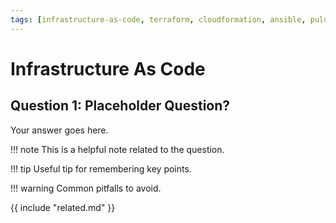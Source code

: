 ```yaml
---
tags: [infrastructure-as-code, terraform, cloudformation, ansible, pulumi]
---
```


# Infrastructure As Code

## Question 1: Placeholder Question?
Your answer goes here.

!!! note
    This is a helpful note related to the question.

!!! tip
    Useful tip for remembering key points.

!!! warning
    Common pitfalls to avoid.

{{ include "related.md" }}
